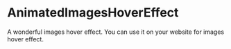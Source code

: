 # AnimatedImagesHoverEffect
A wonderful images hover effect. You can use it on your website for images hover effect.
